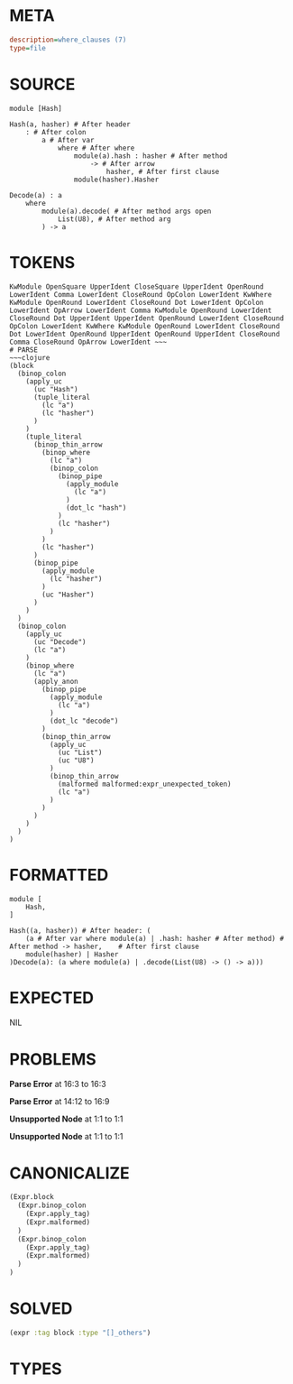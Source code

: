 # META
~~~ini
description=where_clauses (7)
type=file
~~~
# SOURCE
~~~roc
module [Hash]

Hash(a, hasher) # After header
	: # After colon
		a # After var
			where # After where
				module(a).hash : hasher # After method
					-> # After arrow
						hasher, # After first clause
				module(hasher).Hasher

Decode(a) : a
	where
		module(a).decode( # After method args open
			List(U8), # After method arg
		) -> a
~~~
# TOKENS
~~~text
KwModule OpenSquare UpperIdent CloseSquare UpperIdent OpenRound LowerIdent Comma LowerIdent CloseRound OpColon LowerIdent KwWhere KwModule OpenRound LowerIdent CloseRound Dot LowerIdent OpColon LowerIdent OpArrow LowerIdent Comma KwModule OpenRound LowerIdent CloseRound Dot UpperIdent UpperIdent OpenRound LowerIdent CloseRound OpColon LowerIdent KwWhere KwModule OpenRound LowerIdent CloseRound Dot LowerIdent OpenRound UpperIdent OpenRound UpperIdent CloseRound Comma CloseRound OpArrow LowerIdent ~~~
# PARSE
~~~clojure
(block
  (binop_colon
    (apply_uc
      (uc "Hash")
      (tuple_literal
        (lc "a")
        (lc "hasher")
      )
    )
    (tuple_literal
      (binop_thin_arrow
        (binop_where
          (lc "a")
          (binop_colon
            (binop_pipe
              (apply_module
                (lc "a")
              )
              (dot_lc "hash")
            )
            (lc "hasher")
          )
        )
        (lc "hasher")
      )
      (binop_pipe
        (apply_module
          (lc "hasher")
        )
        (uc "Hasher")
      )
    )
  )
  (binop_colon
    (apply_uc
      (uc "Decode")
      (lc "a")
    )
    (binop_where
      (lc "a")
      (apply_anon
        (binop_pipe
          (apply_module
            (lc "a")
          )
          (dot_lc "decode")
        )
        (binop_thin_arrow
          (apply_uc
            (uc "List")
            (uc "U8")
          )
          (binop_thin_arrow
            (malformed malformed:expr_unexpected_token)
            (lc "a")
          )
        )
      )
    )
  )
)
~~~
# FORMATTED
~~~roc
module [
	Hash,
]

Hash((a, hasher)) # After header: (
	(a # After var where module(a) | .hash: hasher # After method) # After method -> hasher,	# After first clause
	module(hasher) | Hasher
)Decode(a): (a where module(a) | .decode(List(U8) -> () -> a)))
~~~
# EXPECTED
NIL
# PROBLEMS
**Parse Error**
at 16:3 to 16:3

**Parse Error**
at 14:12 to 16:9

**Unsupported Node**
at 1:1 to 1:1

**Unsupported Node**
at 1:1 to 1:1

# CANONICALIZE
~~~clojure
(Expr.block
  (Expr.binop_colon
    (Expr.apply_tag)
    (Expr.malformed)
  )
  (Expr.binop_colon
    (Expr.apply_tag)
    (Expr.malformed)
  )
)
~~~
# SOLVED
~~~clojure
(expr :tag block :type "[]_others")
~~~
# TYPES
~~~roc
~~~
